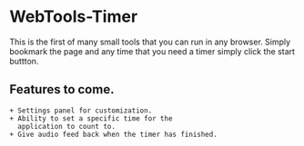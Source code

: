 # WebTools-Timer
This is the first of many small tools that you can run in any browser. Simply bookmark the page and any time that you need a timer simply click the start buttton. 

## Features to come.
    + Settings panel for customization.
    + Ability to set a specific time for the 
      application to count to.
    + Give audio feed back when the timer has finished.